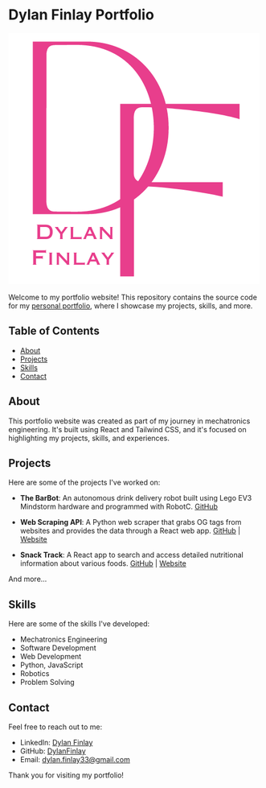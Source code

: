 # Dylan Finlay Portfolio

![Portfolio Screenshot](./src/assets/Logo.png)

Welcome to my portfolio website! This repository contains the source code for my [personal portfolio](https://dylanfinlay.com), where I showcase my projects, skills, and more.

## Table of Contents

- [About](#about)
- [Projects](#projects)
- [Skills](#skills)
- [Contact](#contact)

## About

This portfolio website was created as part of my journey in mechatronics engineering. It's built using React and Tailwind CSS, and it's focused on highlighting my projects, skills, and experiences.

## Projects

Here are some of the projects I've worked on:

- **The BarBot**: An autonomous drink delivery robot built using Lego EV3 Mindstorm hardware and programmed with RobotC. [GitHub](https://github.com/DylanFinlay/BarBot)

- **Web Scraping API**: A Python web scraper that grabs OG tags from websites and provides the data through a React web app. [GitHub](https://github.com/DylanFinlay/OpenGraph-Web-Scraper) | [Website](https://open-graph-web-scraper.vercel.app/)

- **Snack Track**: A React app to search and access detailed nutritional information about various foods. [GitHub](https://github.com/DylanFinlay/Snack-track) | [Website](https://snack-track.vercel.app/)

And more...

## Skills

Here are some of the skills I've developed:

- Mechatronics Engineering
- Software Development
- Web Development
- Python, JavaScript
- Robotics
- Problem Solving

## Contact

Feel free to reach out to me:

- LinkedIn: [Dylan Finlay](https://www.linkedin.com/in/dylanfinlay33/)
- GitHub: [DylanFinlay](https://github.com/DylanFinlay)
- Email: dylan.finlay33@gmail.com

Thank you for visiting my portfolio!